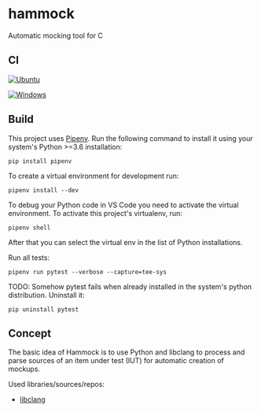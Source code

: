 # hammock

Automatic mocking tool for C

## CI

[![Ubuntu](https://github.com/avengineers/hammock/actions/workflows/linux.yml/badge.svg)](https://github.com/avengineers/hammock/actions/workflows/linux.yml)

[![Windows](https://github.com/avengineers/hammock/actions/workflows/windows.yml/badge.svg)](https://github.com/avengineers/hammock/actions/workflows/windows.yml)

## Build

This project uses [Pipenv](https://pypi.org/project/pipenv/). Run the following command to install it using your system's Python >=3.6 installation:

```shell
pip install pipenv
```

To create a virtual environment for development run:

```shell
pipenv install --dev
```

To debug your Python code in VS Code you need to activate the virtual environment. To activate this project's virtualenv, run:

```shell
pipenv shell
```

After that you can select the virtual env in the list of Python installations.

Run all tests:

```shell
pipenv run pytest --verbose --capture=tee-sys
```

TODO: Somehow pytest fails when already installed in the system's python distribution. Uninstall it:

```shell
pip uninstall pytest
```

## Concept

The basic idea of Hammock is to use Python and libclang to process and parse sources of an item under test (IUT) for automatic creation of mockups.

Used libraries/sources/repos:

* [libclang](https://libclang.readthedocs.io/en/latest/)

